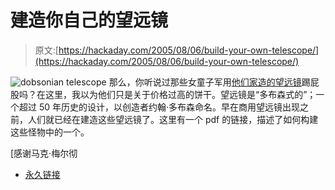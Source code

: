 # 建造你自己的望远镜

> 原文:[https://hackaday.com/2005/08/06/build-your-own-telescope/](https://hackaday.com/2005/08/06/build-your-own-telescope/)

![dobsonian telescope](../Images/95ab448cc2d55e921e60ea07070c07a7.png)
那么，你听说过那些女童子军用[他们家造的望远镜](http://www1.pressdemocrat.com/apps/pbcs.dll/article?AID=/20050722/NEWS/507220328/1033/NEWS01)踢屁股吗？在这里，我以为他们只是关于价格过高的饼干。望远镜是“多布森式的”；一个超过 50 年历史的设计，以创造者约翰·多布森命名。早在商用望远镜出现之前，人们就已经在建造这些望远镜了。这里有一个 pdf 的链接，描述了如何构建这些怪物中的一个。

[感谢马克·梅尔彻

*   [永久链接](http://pages.sbcglobal.net/raycash/manualv2.pdf)